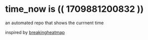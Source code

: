 # time_now is (( 1709881200832 ))

an automated repo that shows the currnent time

inspired by [breakingheatmap](https://github.com/breakingheatmap/breakingheatmap)